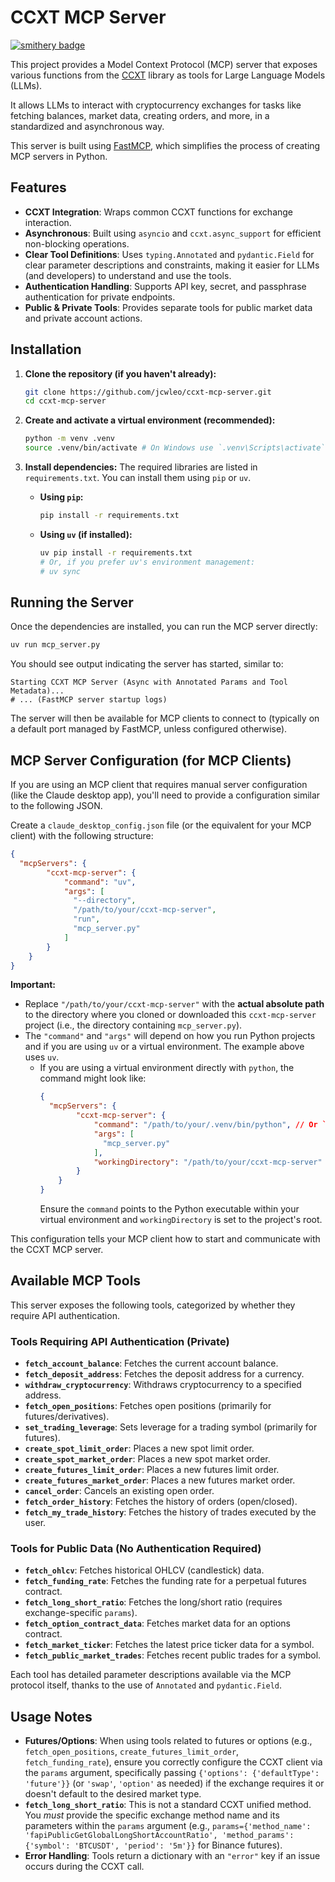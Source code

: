 # CCXT MCP Server
[![smithery badge](https://smithery.ai/badge/@jcwleo/ccxt-mcp-server)](https://smithery.ai/server/@jcwleo/ccxt-mcp-server)

This project provides a Model Context Protocol (MCP) server that exposes various functions from the [CCXT](https://github.com/ccxt/ccxt) library as tools for Large Language Models (LLMs).

It allows LLMs to interact with cryptocurrency exchanges for tasks like fetching balances, market data, creating orders, and more, in a standardized and asynchronous way.

This server is built using [FastMCP](https://gofastmcp.com/), which simplifies the process of creating MCP servers in Python.

## Features

*   **CCXT Integration**: Wraps common CCXT functions for exchange interaction.
*   **Asynchronous**: Built using `asyncio` and `ccxt.async_support` for efficient non-blocking operations.
*   **Clear Tool Definitions**: Uses `typing.Annotated` and `pydantic.Field` for clear parameter descriptions and constraints, making it easier for LLMs (and developers) to understand and use the tools.
*   **Authentication Handling**: Supports API key, secret, and passphrase authentication for private endpoints.
*   **Public & Private Tools**: Provides separate tools for public market data and private account actions.

## Installation

1.  **Clone the repository (if you haven't already):**
    ```bash
    git clone https://github.com/jcwleo/ccxt-mcp-server.git
    cd ccxt-mcp-server
    ```

2.  **Create and activate a virtual environment (recommended):**
    ```bash
    python -m venv .venv
    source .venv/bin/activate # On Windows use `.venv\Scripts\activate`
    ```

3.  **Install dependencies:**
    The required libraries are listed in `requirements.txt`. You can install them using `pip` or `uv`.

    *   **Using `pip`:**
        ```bash
        pip install -r requirements.txt
        ```
    *   **Using `uv` (if installed):**
        ```bash
        uv pip install -r requirements.txt
        # Or, if you prefer uv's environment management:
        # uv sync
        ```

## Running the Server

Once the dependencies are installed, you can run the MCP server directly:

```bash
uv run mcp_server.py
```

You should see output indicating the server has started, similar to:

```
Starting CCXT MCP Server (Async with Annotated Params and Tool Metadata)...
# ... (FastMCP server startup logs)
```

The server will then be available for MCP clients to connect to (typically on a default port managed by FastMCP, unless configured otherwise).

## MCP Server Configuration (for MCP Clients)

If you are using an MCP client that requires manual server configuration (like the Claude desktop app), you'll need to provide a configuration similar to the following JSON.

Create a `claude_desktop_config.json` file (or the equivalent for your MCP client) with the following structure:

```json
{
  "mcpServers": {
        "ccxt-mcp-server": {
            "command": "uv",
            "args": [
              "--directory",
              "/path/to/your/ccxt-mcp-server",
              "run",
              "mcp_server.py"
            ]
        }
    }
}
```

**Important:**

*   Replace `"/path/to/your/ccxt-mcp-server"` with the **actual absolute path** to the directory where you cloned or downloaded this `ccxt-mcp-server` project (i.e., the directory containing `mcp_server.py`).
*   The `"command"` and `"args"` will depend on how you run Python projects and if you are using `uv` or a virtual environment. The example above uses `uv`.
    *   If you are using a virtual environment directly with `python`, the command might look like:
        ```json
        {
          "mcpServers": {
                "ccxt-mcp-server": {
                    "command": "/path/to/your/.venv/bin/python", // Or `python.exe` on Windows
                    "args": [
                      "mcp_server.py"
                    ],
                    "workingDirectory": "/path/to/your/ccxt-mcp-server"
                }
            }
        }
        ```
        Ensure the `command` points to the Python executable within your virtual environment and `workingDirectory` is set to the project's root.

This configuration tells your MCP client how to start and communicate with the CCXT MCP server.

## Available MCP Tools

This server exposes the following tools, categorized by whether they require API authentication.

### Tools Requiring API Authentication (Private)

*   **`fetch_account_balance`**: Fetches the current account balance.
*   **`fetch_deposit_address`**: Fetches the deposit address for a currency.
*   **`withdraw_cryptocurrency`**: Withdraws cryptocurrency to a specified address.
*   **`fetch_open_positions`**: Fetches open positions (primarily for futures/derivatives).
*   **`set_trading_leverage`**: Sets leverage for a trading symbol (primarily for futures).
*   **`create_spot_limit_order`**: Places a new spot limit order.
*   **`create_spot_market_order`**: Places a new spot market order.
*   **`create_futures_limit_order`**: Places a new futures limit order.
*   **`create_futures_market_order`**: Places a new futures market order.
*   **`cancel_order`**: Cancels an existing open order.
*   **`fetch_order_history`**: Fetches the history of orders (open/closed).
*   **`fetch_my_trade_history`**: Fetches the history of trades executed by the user.

### Tools for Public Data (No Authentication Required)

*   **`fetch_ohlcv`**: Fetches historical OHLCV (candlestick) data.
*   **`fetch_funding_rate`**: Fetches the funding rate for a perpetual futures contract.
*   **`fetch_long_short_ratio`**: Fetches the long/short ratio (requires exchange-specific `params`).
*   **`fetch_option_contract_data`**: Fetches market data for an options contract.
*   **`fetch_market_ticker`**: Fetches the latest price ticker data for a symbol.
*   **`fetch_public_market_trades`**: Fetches recent public trades for a symbol.

Each tool has detailed parameter descriptions available via the MCP protocol itself, thanks to the use of `Annotated` and `pydantic.Field`.

## Usage Notes

*   **Futures/Options**: When using tools related to futures or options (e.g., `fetch_open_positions`, `create_futures_limit_order`, `fetch_funding_rate`), ensure you correctly configure the CCXT client via the `params` argument, specifically passing `{'options': {'defaultType': 'future'}}` (or `'swap'`, `'option'` as needed) if the exchange requires it or doesn't default to the desired market type.
*   **`fetch_long_short_ratio`**: This is not a standard CCXT unified method. You *must* provide the specific exchange method name and its parameters within the `params` argument (e.g., `params={'method_name': 'fapiPublicGetGlobalLongShortAccountRatio', 'method_params': {'symbol': 'BTCUSDT', 'period': '5m'}}` for Binance futures).
*   **Error Handling**: Tools return a dictionary with an `"error"` key if an issue occurs during the CCXT call. 
